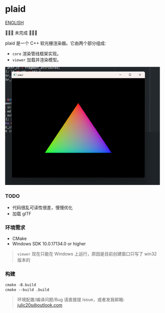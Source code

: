 # plaid

[ENGLISH](README-EN.md)

🚧🚧🚧 未完成 🚧🚧🚧

plaid 是一个 C++ 软光栅渲染器。它由两个部分组成:
* `core` 渲染管线框架实现。
* `viewer` 加载并渲染模型。

![Hello triangle!](screenshot/screenshot_triangle.png)

### TODO
* 代码很乱可读性很差，慢慢优化
* 加载 glTF

### 环境需求
* CMake
* Windows SDK 10.0.17134.0 or higher
> `viewer` 现在只能在 Windows 上运行，原因是目前创建窗口只写了 win32 版本的

### 构建
```
cmake -B.build
cmake --build .build
```

> 环境配置/编译问题/Bug 请直接提 issue，或者发我邮箱: julic20s@outlook.com
